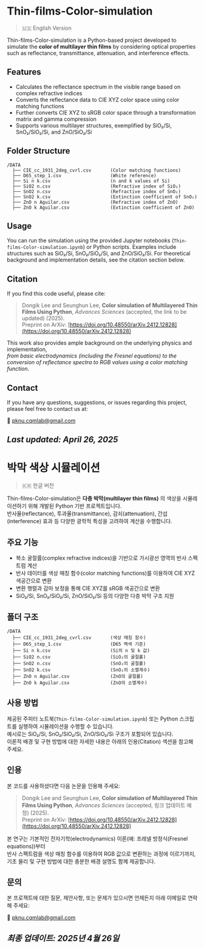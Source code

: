 # Thin-films-Color-simulation

> 🇺🇸 English Version

Thin-films-Color-simulation is a Python-based project developed to simulate the **color of multilayer thin films** by considering optical properties such as reflectance, transmittance, attenuation, and interference effects.

## Features
- Calculates the reflectance spectrum in the visible range based on complex refractive indices
- Converts the reflectance data to CIE XYZ color space using color matching functions
- Further converts CIE XYZ to sRGB color space through a transformation matrix and gamma compression
- Supports various multilayer structures, exemplified by SiO₂/Si, SnO₂/SiO₂/Si, and ZnO/SiO₂/Si

## Folder Structure
```
/DATA
  ├── CIE_cc_1931_2deg_cvrl.csv       (Color matching functions)
  ├── D65_step_1.csv                  (White reference)
  ├── Si n k.csv                      (n and k values of Si)
  ├── SiO2 n.csv                      (Refractive index of SiO₂)
  ├── SnO2 n.csv                      (Refractive index of SnO₂)
  ├── SnO2 k.csv                      (Extinction coefficient of SnO₂)
  ├── ZnO n Aguilar.csv               (Refractive index of ZnO)
  ├── ZnO k Aguilar.csv               (Extinction coefficient of ZnO)
```

## Usage
You can run the simulation using the provided Jupyter notebooks (`Thin-films-Color-simulation.ipynb`) or Python scripts.
Examples include structures such as SiO₂/Si, SnO₂/SiO₂/Si, and ZnO/SiO₂/Si.
For theoretical background and implementation details, see the citation section below.

## Citation

If you find this code useful, please cite:

> Dongik Lee and Seunghun Lee, **Color simulation of Multilayered Thin Films Using Python**, *Advances Sciences* (accepted, the link to be updated) (2025).  
> Preprint on ArXiv: [https://doi.org/10.48550/arXiv.2412.12828](https://doi.org/10.48550/arXiv.2412.12828)

This work also provides ample background on the underlying physics and implementation,  
*from basic electrodynamics (including the Fresnel equations) to the conversion of reflectance spectra to RGB values using a color matching function.*

## Contact

If you have any questions, suggestions, or issues regarding this project, please feel free to contact us at:

📧 pknu.cqmlab@gmail.com


_Last updated: April 26, 2025_
---


# 박막 색상 시뮬레이션

> 🇰🇷 한글 버전

Thin-films-Color-simulation은 **다층 박막(multilayer thin films)** 의 색상을 시뮬레이션하기 위해 개발된 Python 기반 프로젝트입니다.  
반사율(reflectance), 투과율(transmittance), 감쇠(attenuation), 간섭(interference) 효과 등 다양한 광학적 특성을 고려하여 계산을 수행합니다.

## 주요 기능
- 복소 굴절률(complex refractive indices)을 기반으로 가시광선 영역의 반사 스펙트럼 계산
- 반사 데이터를 색상 매칭 함수(color matching functions)를 이용하여 CIE XYZ 색공간으로 변환
- 변환 행렬과 감마 보정을 통해 CIE XYZ를 sRGB 색공간으로 변환
- SiO₂/Si, SnO₂/SiO₂/Si, ZnO/SiO₂/Si 등의 다양한 다층 박막 구조 지원

## 폴더 구조
```
/DATA
  ├── CIE_cc_1931_2deg_cvrl.csv       (색상 매칭 함수)
  ├── D65_step_1.csv                  (D65 백색 기준)
  ├── Si n k.csv                      (Si의 n 및 k 값)
  ├── SiO2 n.csv                      (SiO₂의 굴절률)
  ├── SnO2 n.csv                      (SnO₂의 굴절률)
  ├── SnO2 k.csv                      (SnO₂의 소멸계수)
  ├── ZnO n Aguilar.csv               (ZnO의 굴절률)
  ├── ZnO k Aguilar.csv               (ZnO의 소멸계수)
```

## 사용 방법
제공된 주피터 노트북(`Thin-films-Color-simulation.ipynb`) 또는 Python 스크립트를 실행하여 시뮬레이션을 수행할 수 있습니다.  
예시로는 SiO₂/Si, SnO₂/SiO₂/Si, ZnO/SiO₂/Si 구조가 포함되어 있습니다.  
이론적 배경 및 구현 방법에 대한 자세한 내용은 아래의 인용(Citation) 섹션을 참고해 주세요.

## 인용

본 코드를 사용하셨다면 다음 논문을 인용해 주세요:

> Dongik Lee and Seunghun Lee, **Color simulation of Multilayered Thin Films Using Python**, *Advances Sciences* (accepted, 링크 업데이트 예정) (2025).  
> Preprint on ArXiv: [https://doi.org/10.48550/arXiv.2412.12828](https://doi.org/10.48550/arXiv.2412.12828)

본 연구는 기본적인 전자기학(electrodynamics) 이론(예: 프레넬 방정식(Fresnel equations))부터  
반사 스펙트럼을 색상 매칭 함수를 이용하여 RGB 값으로 변환하는 과정에 이르기까지,  
기초 물리 및 구현 방법에 대한 충분한 배경 설명도 함께 제공합니다.

## 문의

본 프로젝트에 대한 질문, 제안사항, 또는 문제가 있으시면 언제든지 아래 이메일로 연락해 주세요:

📧 pknu.cqmlab@gmail.com


_최종 업데이트: 2025년 4월 26일_
---
